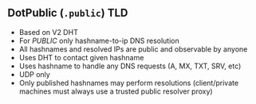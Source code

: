 ## DotPublic (`.public`) TLD

* Based on V2 DHT
* For *PUBLIC* only hashname-to-ip DNS resolution
* All hashnames and resolved IPs are public and observable by anyone
* Uses DHT to contact given hashname
* Uses hashname to handle any DNS requests (A, MX, TXT, SRV, etc)
* UDP only
* Only published hashnames may perform resolutions (client/private machines must always use a trusted public resolver proxy)
